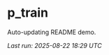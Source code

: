 # p_train

Auto-updating README demo.

<!--START_SECTION:status-->
_Last run: 2025-08-22 18:29 UTC_
<!--END_SECTION:status-->




































































